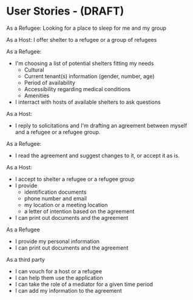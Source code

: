 # User Stories - (DRAFT)

As a Refugee:
Looking for a place to sleep for me and my group

As a Host:
I offer shelter to a refugee or a group of refugees

As a Refugee:
- I'm choosing a list of potential shelters fitting my needs
	- Cultural
	- Current tenant(s) information (gender, number, age)
	- Period of availability
	- Accessibility regarding medical conditions
	- Amenities
- I interract with hosts of available shelters to ask questions

As a Host:
- I reply to solicitations and I'm drafting an agreement between myself and a refugee or a refugee group.

As a Refugee:
- I read the agreement and suggest changes to it, or accept it as is.

As a Host:
- I accept to shelter a refugee  or a refugee group
- I provide 
	- identification documents 
	- phone number and email 
	- my location or a meeting location
	- a letter of intention based on the agreement
- I can print out documents and the agreement

As a Refugee
- I provide my personal information
- I can print out documents and the agreement

As a third party
- I can vouch for a host or a refugee
- I can help them use the application
- I can take the role of a mediator for a given time period
- I can add my information to the agreement

